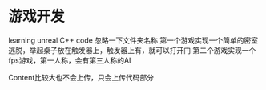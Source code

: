 # 游戏开发
learning unreal C++ code
忽略一下文件夹名称
第一个游戏实现一个简单的密室逃脱，举起桌子放在触发器上，触发器上有，就可以打开门
第二个游戏实现一个fps游戏，第一人称，会有第三人称的AI

Content比较大也不会上传，只会上传代码部分
